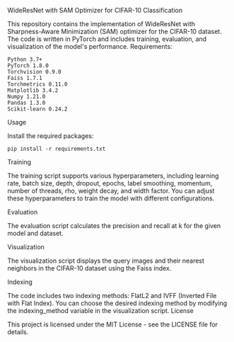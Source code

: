 WideResNet with SAM Optimizer for CIFAR-10 Classification

This repository contains the implementation of WideResNet with Sharpness-Aware Minimization (SAM) optimizer for the CIFAR-10 dataset. The code is written in PyTorch and includes training, evaluation, and visualization of the model's performance.
Requirements:

    Python 3.7+
    PyTorch 1.8.0
    Torchvision 0.9.0
    Faiss 1.7.1
    Torchmetrics 0.11.0
    Matplotlib 3.4.2
    Numpy 1.21.0
    Pandas 1.3.0
    Scikit-learn 0.24.2

Usage

Install the required packages:


    pip install -r requirements.txt

    
Training

The training script supports various hyperparameters, including learning rate, batch size, depth, dropout, epochs, label smoothing, momentum, number of threads, rho, weight decay, and width factor. You can adjust these hyperparameters to train the model with different configurations.

Evaluation

The evaluation script calculates the precision and recall at k for the given model and dataset.

Visualization

The visualization script displays the query images and their nearest neighbors in the CIFAR-10 dataset using the Faiss index.

Indexing

The code includes two indexing methods: FlatL2 and IVFF (Inverted File with Flat Index). You can choose the desired indexing method by modifying the indexing_method variable in the visualization script.
License

This project is licensed under the MIT License - see the LICENSE file for details.
